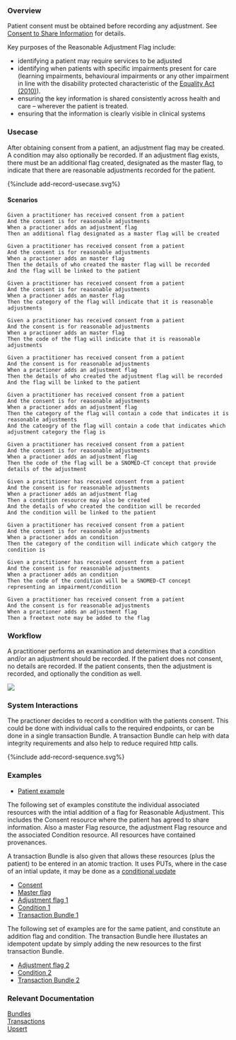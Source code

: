 ### Overview

Patient consent must be obtained before recording any adjustment.  See [Consent to Share Information](consent-to-share-information.html) for details.

Key purposes of the Reasonable Adjustment Flag include: 

* identifying a patient may require services to be adjusted  
* identifying when patients with specific impairments present for care (learning impairments, behavioural impairments or any other impairment in line with the disability protected characteristic of the [Equality Act (2010)](https://www.gov.uk/guidance/equality-act-2010-guidance)). 
* ensuring the key information is shared consistently across health and care – wherever the patient is treated. 
* ensuring that the information is clearly visible in clinical systems 

### Usecase

After obtaining consent from a patient, an adjustment flag may be created.  A condition may also optionally be recorded.  If an adjustment flag exists, there must be an additional flag created, designated as the master flag, to indicate that there are reasonable adjustments recorded for the patient.

<div style="text-align: left;">

  {%include add-record-usecase.svg%}

</div>

#### Scenarios

```gherkin
Given a practitioner has received consent from a patient
And the consent is for reasonable adjustments
When a practioner adds an adjustment flag
Then an additional flag designated as a master flag will be created

Given a practitioner has received consent from a patient
And the consent is for reasonable adjustments
When a practioner adds an master flag
Then the details of who created the master flag will be recorded
And the flag will be linked to the patient

Given a practitioner has received consent from a patient
And the consent is for reasonable adjustments
When a practioner adds an master flag
Then the category of the flag will indicate that it is reasonable adjustments

Given a practitioner has received consent from a patient
And the consent is for reasonable adjustments
When a practioner adds an master flag
Then the code of the flag will indicate that it is reasonable adjustments

Given a practitioner has received consent from a patient
And the consent is for reasonable adjustments
When a practioner adds an adjustment flag
Then the details of who created the adjustment flag will be recorded
And the flag will be linked to the patient

Given a practitioner has received consent from a patient
And the consent is for reasonable adjustments
When a practioner adds an adjustment flag
Then the category of the flag will contain a code that indicates it is reasonable adjustments
And the cateogry of the flag will contain a code that indicates which adjustment category the flag is

Given a practitioner has received consent from a patient
And the consent is for reasonable adjustments
When a practioner adds an adjustment flag
Then the code of the flag will be a SNOMED-CT concept that provide details of the adjustment

Given a practitioner has received consent from a patient
And the consent is for reasonable adjustments
When a practioner adds an adjustment flag
Then a condition resource may also be created
And the details of who created the condition will be recorded
And the condition will be linked to the patient

Given a practitioner has received consent from a patient
And the consent is for reasonable adjustments
When a practioner adds an condition
Then the category of the condition will indicate which catgory the condition is

Given a practitioner has received consent from a patient
And the consent is for reasonable adjustments
When a practioner adds an condition
Then the code of the condition will be a SNOMED-CT concept representing an impairment/condition

Given a practitioner has received consent from a patient
And the consent is for reasonable adjustments
When a practioner adds an adjustment flag
Then a freetext note may be added to the flag
```

### Workflow

A practitioner performs an examination and determines that a condition and/or an adjustment should be recorded.  If the patient does not consent, no details are recorded.  If the patient consents, then the adjustment is recorded, and optionally the condition as well.

<div style="text-align: left;">
    <img style="max-width: 70%" src="add-record-workflow.svg"/>
</div>

### System Interactions

The practioner decides to record a condition with the patients consent.  This could be done with individual calls to the required endpoints, or can be done in a single transaction Bundle.  A transaction Bundle can help with data integrity requirements and also help to reduce required http calls.

<div style="text-align: left;">
  {%include add-record-sequence.svg%}
</div>

### Examples

* [Patient example](Patient-PatientExample1.html)

The following set of examples constitute the individual associated resources with the intial addition of a flag for Reasonable Adjustment.  This includes the Consent resource where the patient has agreed to share information.  Also a master Flag resource, the adjustment Flag resource and the associated Condition resource.  All resources have contained provenances.

A transaction Bundle is also given that allows these resources (plus the patient) to be entered in an atomic traction.  It uses PUTs, where in the case of an intial update, it may be done as a [conditional update](https://www.hl7.org/fhir/http.html#cond-update)

* [Consent](Consent-ConsentExample1.html)
* [Master flag](Flag-MasterFlagExample1.html)
* [Adjustment flag 1](Flag-RAFlagExample1.html)
* [Condition 1](Condition-ConditionExample1.html)
* [Transaction Bundle 1](Bundle-AddConditionTransactionExample1.html)

The following set of examples are for the same patient, and constitute an addition flag and condition.  The transaction Bundle here illustates an idempotent update by simply adding the new resources to the first transaction Bundle.

* [Adjustment flag 2](Flag-RAFlagExample2.html)
* [Condition 2](Condition-ConditionExample2.html)
* [Transaction Bundle 2](Bundle-AddConditionTransactionExample2.html)

### Relevant Documentation

[Bundles](https://hl7.org/fhir/r4/bundle.html)  
[Transactions](https://hl7.org/fhir/r4/http.html#transaction)  
[Upsert](https://hl7.org/fhir/r4/http.html#upsert)  